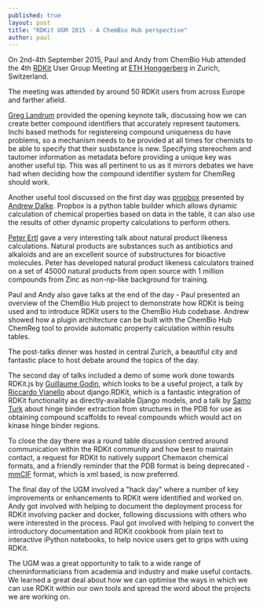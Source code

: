 ```yaml
---
published: true
layout: post
title: "RDKit UGM 2015 - A ChemBio Hub perspective"
author: paul
---
```


On 2nd-4th September 2015, Paul and Andy from ChemBio Hub attended the 4th <a href="http://rdkit.org/" target="_blank">RDKit</a> User Group Meeting at <a href="https://www.ethz.ch/en/campus/locations/zurich-region/hoenggerberg.html" target="_blank">ETH Honggerberg</a> in Zurich, Switzerland.<!-- more -->

The meeting was attended by around 50 RDKit users from across Europe and farther afield.

<a href="https://github.com/greglandrum" target="_blank">Greg Landrum</a>  provided the opening keynote talk, discussing how we can create better compound identifiers that accurately represent tautomers. Inchi based methods for registereing compound uniqueness do have problems, so a mechanism needs to be provided at all times for chemists to be able to specify that their susbstance is new. Specifying stereochem and tautomer information as metadata before providing a unique key was another useful tip. This was all pertinent to us as it mirrors debates we have had when deciding how the compound identifier system for ChemReg should work.

Another useful tool discussed on the first day was <a href="https://bitbucket.org/dalke/propbox" target="_blank">propbox</a>  presented by <a href="http://www.dalkescientific.com/" target="_blank">Andrew Dalke</a>. Propbox is a python table builder which allows dynamic calculation of chemical properties based on data in the table, it can also use the results of other dynamic property calculations to perform others.

<a href="http://peter-ertl.com/" target="_blank">Peter Ertl</a> gave a very interesting talk about natural product likeness calculations. Natural products are substances such as antibiotics and alkaloids and are an excellent source of substructures for bioactive molecules. Peter has developed natural product likeness calculators trained on a set of 45000 natural products from open source with 1 million compounds from Zinc as non-np-like background for training.

Paul and Andy also gave talks at the end of the day - Paul presented an overview of the ChemBio Hub project to demonstrate how RDKit is being used and to introduce RDKit users to the ChemBio Hub codebase. Andrew showed how a plugin architecture can be built with the ChemBio Hub ChemReg tool to provide automatic property calculation within results tables.

<!-- Pic of Paul's slide here -->

The post-talks dinner was hosted in central Zurich, a beautiful city and fantastic place to host debate around the topics of the day.

The second day of talks included a demo of some work done towards RDKit.js by <a href="http://www.researchgate.net/profile/Guillaume_Godin" target="_blank">Guillaume Godin</a>, which looks to be a useful project, a talk by <a href="https://github.com/rvianello" target="_blank">Riccardo Vianello</a> about django.RDKit, which is a fantastic integration of RDKit functionality as directly-available Django models, and a talk by <a href="https://github.com/samoturk" target="_blank">Samo Turk</a> about hinge binder extraction from structures in the PDB for use as obtaining compound scaffolds to reveal compounds which would act on kinase hinge binder regions.

To close the day there was a round table discussion centred around communication within the RDKit community and how best to maintain contact, a request for RDKit to natively support Chemaxon chemical formats, and a friendly reminder that the PDB format is being deprecated - <a href="http://mmcif.wwpdb.org/" target="_blank">mmCIF</a> format, which is xml based, is now preferred.

The final day of the UGM involved a "hack day" where a number of key improvements or enhancements to RDKit were identified and worked on. Andy got involved with helping to document the deployment process for RDKit involving packer and docker, following discussions with others who were interested in the process. Paul got involved with helping to convert the introductory documentation and RDKit cookbook from plain text to interactive iPython notebooks, to help novice users get to grips with using RDKit.

The UGM was a great opportunity to talk to a wide range of cheminformaticians from academia and industry and make useful contacts. We learned a great deal about how we can optimise the ways in which we can use RDKit within our own tools and spread the word about the projects we are working on.
